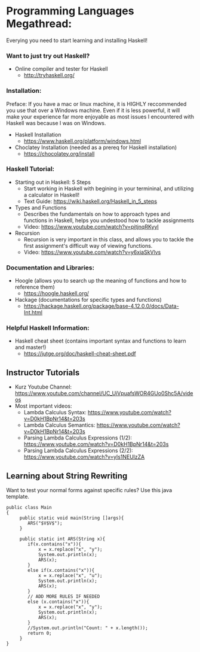 <h1>Programming Languages Megathread:</h1>


Everying you need to start learning and installing Haskell!

<h3>Want to just try out Haskell?</h3>

- Online compiler and tester for Haskell
  - http://tryhaskell.org/
  
<h3>Installation:</h3>
Preface:
If you have a mac or linux machine, it is HIGHLY reccommended you use that over a Windows machine. Even if it is less powerful, it will make your experience far more enjoyable as most issues I encountered with Haskell was because I was on Windows. 
  
- Haskell Installation 
  - https://www.haskell.org/platform/windows.html
- Choclatey Installation (needed as a prereq for Haskell installation)
  - https://chocolatey.org/install
 
<h3>Haskell Tutorial:</h3>

- Starting out in Haskell: 5 Steps
  - Start working in Haskell with begining in your termininal, and utilizing a calculator in Haskell!
  - Text Guide: https://wiki.haskell.org/Haskell_in_5_steps
- Types and Functions
  - Describes the fundamentals on how to approach types and functions in Haskell, helps you undestood how to tackle assignments
  - Video: https://www.youtube.com/watch?v=pitjnqRKyyI
- Recursion
  - Recursion is very important in this class, and allows you to tackle the first assignment's difficult way of viewing functions.
  - Video: https://www.youtube.com/watch?v=y6xiaSkVlvs

<h3>Documentation and Libraries:</h3>

- Hoogle (allows you to search up the meaning of functions and how to reference them)
  - https://hoogle.haskell.org/
- Hackage (documentations for specific types and functions)
  - https://hackage.haskell.org/package/base-4.12.0.0/docs/Data-Int.html
  
<h3>Helpful Haskell Information:</h3>

- Haskell cheat sheet (contains important syntax and functions to learn and master!)
  - https://jutge.org/doc/haskell-cheat-sheet.pdf

<h2> Instructor Tutorials </h2>

- Kurz Youtube Channel: https://www.youtube.com/channel/UC_UiVpuafsWOR4GUo0Shc5A/videos
- Most important videos:
  - Lambda Calculus Syntax: https://www.youtube.com/watch?v=D0kH1BpNr14&t=203s
  - Lambda Calculus Semantics: https://www.youtube.com/watch?v=D0kH1BpNr14&t=203s
  - Parsing Lambda Calculus Expressions (1/2): https://www.youtube.com/watch?v=D0kH1BpNr14&t=203s
  - Parsing Lambda Calculus Expressions (2/2): https://www.youtube.com/watch?v=yls1NEUlzZA
  
<h2> Learning about String Rewriting </h2>

Want to test your normal forms against specific rules? Use this java template. 
```
public class Main
{
     public static void main(String []args){
        ARS("$V$V$");
     }
     
     public static int ARS(String x){
        if(x.contains("x")){
            x = x.replace("x", "y");
            System.out.println(x);
            ARS(x);
        }
        else if(x.contains("x")){
            x = x.replace("x", "u");
            System.out.println(x);
            ARS(x);
        }
        // ADD MORE RULES IF NEEDED 
        else (x.contains("x")){
            x = x.replace("x", "y");
            System.out.println(x);
            ARS(x);
        }
        //System.out.println("Count: " + x.length());
        return 0;
     }
}
```

